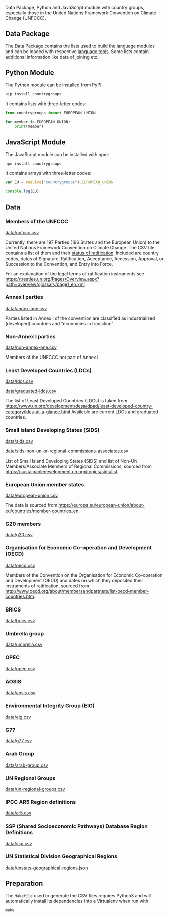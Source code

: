 Data Package, Python and JavaScript module with country groups, especially those in the United Nations Framework Convention on Climate Change (UNFCCC).

## Data Package

The Data Package contains the lists used to build the language modules and can
be loaded with respective [language tools](http://frictionlessdata.io/tools/).
Some lists contain additional information like data of joining etc.

## Python Module

The Python module can be installed from
[PyPI](https://pypi.python.org/pypi/countrygroups):

```
pip install countrygroups
```

It contains lists with three-letter codes:

```py
from countrygroups import EUROPEAN_UNION

for member in EUROPEAN_UNION:
    print(member)
```

## JavaScript Module

The JavaScript module can be installed with npm:

```
npm install countrygroups
```

It contains arrays with three-letter codes:

```js
var EU = require("countrygroups").EUROPEAN_UNION

console.log(EU)
```

## Data

### Members of the UNFCCC

[data/unfccc.csv](data/unfccc.csv)

Currently, there are 197 Parties (196 States and the European Union) to the United
Nations Framework Convention on Climate Change.
The CSV file contains a list of them and their [status of ratification](http://unfccc.int/essential_background/convention/status_of_ratification/items/2631.php).
Included are country codes, dates of Signature, Ratification, Acceptance,
Accession, Approval, or Succession to the Convention, and Entry into Force.

For an explanation of the legal terms of ratification instruments see
<https://treaties.un.org/Pages/Overview.aspx?path=overview/glossary/page1_en.xml>

### Annex I parties

[data/annex-one.csv](data/annex-one.csv)

Parties listed in Annex I of the convention are classified as industrialized (developed) countries and "economies in transition".

### Non-Annex I parties

[data/non-annex-one.csv](data/non-annex-one.csv)

Members of the UNFCCC not part of Annex I.

### Least Developed Countries (LDCs)

[data/ldcs.csv](data/ldcs.csv)

[data/graduated-ldcs.csv](data/graduated-ldcs.csv)

The list of Least Developed Countries (LDCs) is taken from
<https://www.un.org/development/desa/dpad/least-developed-country-category/ldcs-at-a-glance.html>
Available are current LDCs and graduated countries.

### Small Island Developing States (SIDS)

[data/sids.csv](data/sids.csv)

[data/sids-non-un-or-regional-commissions-associates.csv](data/sids-non-un-or-regional-commissions-associates.csv)

List of Small Island Developing States (SIDS) and list of Non-UN Members/Associate Members of Regional Commissions, sourced from
<https://sustainabledevelopment.un.org/topics/sids/list>.

### European Union member states

[data/european-union.csv](data/european-union.csv)

The data is sourced from <https://europa.eu/european-union/about-eu/countries/member-countries_en>.

### G20 members

[data/g20.csv](data/g20.csv)

### Organisation for Economic Co-operation and Development (OECD)

[data/oecd.csv](data/oecd.csv)

Members of the Convention on the Organisation for Economic Co-operation and Development (OECD) and dates on which they deposited their instruments of ratification, sourced from <http://www.oecd.org/about/membersandpartners/list-oecd-member-countries.htm>.

### BRICS

[data/brics.csv](data/brics.csv)

### Umbrella group

[data/umbrella.csv](data/umbrella.csv)

### OPEC

[data/opec.csv](data/opec.csv)

### AOSIS

[data/aosis.csv](data/aosis.csv)

### Environmental Integrity Group (EIG)

[data/eig.csv](data/eig.csv)

### G77

[data/g77.csv](data/g77.csv)

### Arab Group

[data/arab-group.csv](data/arab-group.csv)

### UN Regional Groups

[data/un-regional-groups.csv](data/un-regional-groups.csv)

### IPCC AR5 Region definitions

[data/ar5.csv](data/ar5.csv)

### SSP (Shared Socioeconomic Pathways) Database Region Definitions

[data/ssp.csv](data/ssp.csv)

### UN Statistical Division Geographical Regions

[data/unstats-geographical-regions.json](data/unstats-geographical-regions.json)


## Preparation

The `Makefile` used to generate the CSV files requires Python3 and will
automatically install its dependencies into a Virtualenv when run with

```shell
make
```

